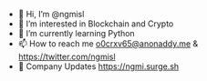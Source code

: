 - 👋 Hi, I’m @ngmisl
- 👀 I’m interested in Blockchain and Crypto
- 🌱 I’m currently learning Python
- 📫 How to reach me o0crxv65@anonaddy.me & https://twitter.com/ngmisl
- 🧵 Company Updates https://ngmi.surge.sh

<!---
ngmisl/ngmisl is a ✨ special ✨ repository because its `README.md` (this file) appears on your GitHub profile.
You can click the Preview link to take a look at your changes.
--->
